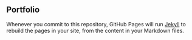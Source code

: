 ## Portfolio


Whenever you commit to this repository, GitHub Pages will run [Jekyll](https://jekyllrb.com/) to rebuild the pages in your site, from the content in your Markdown files.


